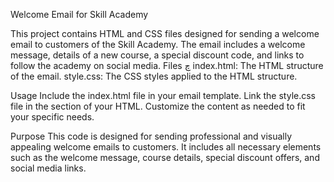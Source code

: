 Welcome Email for Skill Academy


This project contains HTML and CSS files designed for sending a welcome email to customers of the Skill Academy. The email includes a welcome message, details of a new course, a special discount code, and links to follow the academy on social media.
Files
چ
index.html: The HTML structure of the email.
style.css: The CSS styles applied to the HTML structure.

Usage
Include the index.html file in your email template.
Link the style.css file in the <head> section of your HTML.
Customize the content as needed to fit your specific needs.

Purpose
This code is designed for sending professional and visually appealing welcome emails to customers. It includes all necessary elements such as the welcome message, course details, special discount offers, and social media links.
